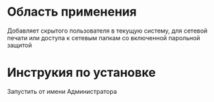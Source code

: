 # Область применения
Добавляет скрытого пользователя в текущую систему, для сетевой печати или доступа к сетевым папкам со включенной парольной защитой
# Инструкия по установке
Запустить от имени Администратора
